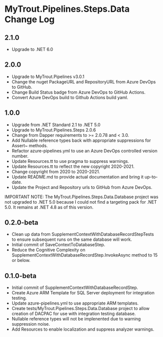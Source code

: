 # MyTrout.Pipelines.Steps.Data Change Log

## 2.1.0
- Upgrade to .NET 6.0

## 2.0.0
- Upgrade to MyTrout.Pipelines v3.0.1
- Change the nuget PackageURL and RepositoryURL from Azure DevOps to GitHub.
- Change Build Status badge from Azure DevOps to GitHub Actions.
- Convert Azure DevOps build to Github Actions build yaml.

## 1.0.0
- Upgrade from .NET Standard 2.1 to .NET 5.0
- Upgrade to MyTrout.Pipelines.Steps 2.0.6
- Change from Dapper requirements to >= 2.0.78 and < 3.0.
- Add Nullable reference types back with appropriate suppressions for Assert~ methods.
- Refactor azure-pipelines.yml to use an Azure DevOps controlled version number.
- Update Resources.tt to use pragma to suppress warnings.
- Update Resources.tt to reflect the new copyright 2020-2021.
- Change copyright from 2020 to 2020-2021.
- Update README.md to provide actual documentation and bring it up-to-date.
- Update the Project and Repository urls to GitHub from Azure DevOps.

 IMPORTANT NOTE: The MyTrout.Pipelines.Steps.Data.Database project was not upgraded to .NET 5.0 because I could not find a targeting pack for .NET 5.0.  It remains at .NET 4.8 as of this version.

## 0.2.0-beta
- Clean up data from SupplementContextWithDatabaseRecordStepTests to ensure subsequent runs on the same database will work.
- Initial commit of SaveContextToDatabaseStep.
- Reduce the Cognitive Complexity on SupplementContextWithDatabaseRecordStep.InvokeAsync method to 15 or below.

## 0.1.0-beta
- Initial commit of SupplementContextWithDatabaseRecordStep.
- Create Azure ARM Template for SQL Server deployment for integration testing.
- Update azure-pipelines.yml to use appropriate ARM templates.
- Create tests/MyTrout.Pipelines.Steps.Data.Database project to allow creation of DACPAC for use with integration testing database.
- Nullable reference types will not be implenented due to warning suppression noise.
- Add Resources to enable localization and suppress analyzer warnings.
